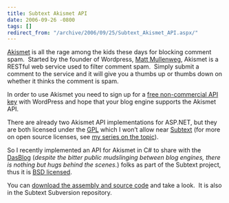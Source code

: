 ```yaml
---
title: Subtext Akismet API
date: 2006-09-26 -0800
tags: []
redirect_from: "/archive/2006/09/25/Subtext_Akismet_API.aspx/"
---
```


[Akismet](http://akismet.com/) is all the rage among the kids these days
for blocking comment spam.  Started by the founder of Wordpress, [Matt
Mullenweg](http://photomatt.net/), Akismet is a RESTful web service used
to filter comment spam.  Simply submit a comment to the service and it
will give you a thumbs up or thumbs down on whether it thinks the
comment is spam.

In order to use Akismet you need to sign up for a [free non-commercial
API key](http://akismet.com/personal/) with WordPress and hope that your
blog engine supports the Akismet API.

There are already two Akismet API implementations for ASP.NET, but they
are both licensed under
the [GPL](http://www.gnu.org/copyleft/gpl.html) which I won’t allow near
[Subtext](http://subtextproject.com/) (for more on open source licenses,
see [my series on the
topic](https://haacked.com/archive/2006/01/24/DevelopersGuideToOpenSourceSoftwareLicensing.aspx)).

So I recently implemented an API for Akismet in C# to share with the
[DasBlog](http://www.dasblog.net/) (*despite the bitter public
mudslinging between blog engines, there is nothing but hugs behind the
scenes.*) folks as part of the Subtext project, thus it is [BSD
licensed](http://www.opensource.org/licenses/bsd-license.php).

You can [download the assembly and source
code](http://tools.veloc-it.com/tabid/58/grm2id/15/Default.aspx) and
take a look.  It is also in the Subtext Subversion repository.

